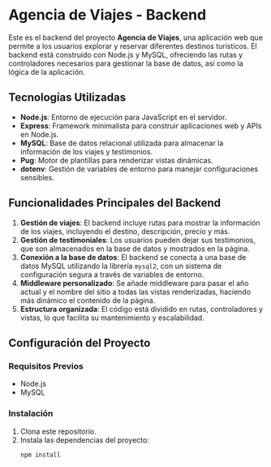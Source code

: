 # Agencia de Viajes - Backend

Este es el backend del proyecto **Agencia de Viajes**, una aplicación web que permite a los usuarios explorar y reservar diferentes destinos turísticos. El backend está construido con Node.js y MySQL, ofreciendo las rutas y controladores necesarios para gestionar la base de datos, así como la lógica de la aplicación.

## Tecnologías Utilizadas

- **Node.js**: Entorno de ejecución para JavaScript en el servidor.
- **Express**: Framework minimalista para construir aplicaciones web y APIs en Node.js.
- **MySQL**: Base de datos relacional utilizada para almacenar la información de los viajes y testimonios.
- **Pug**: Motor de plantillas para renderizar vistas dinámicas.
- **dotenv**: Gestión de variables de entorno para manejar configuraciones sensibles.

## Funcionalidades Principales del Backend

1. **Gestión de viajes**: El backend incluye rutas para mostrar la información de los viajes, incluyendo el destino, descripción, precio y más.
2. **Gestión de testimoniales**: Los usuarios pueden dejar sus testimonios, que son almacenados en la base de datos y mostrados en la página.
3. **Conexión a la base de datos**: El backend se conecta a una base de datos MySQL utilizando la librería `mysql2`, con un sistema de configuración segura a través de variables de entorno.
4. **Middleware personalizado**: Se añade middleware para pasar el año actual y el nombre del sitio a todas las vistas renderizadas, haciendo más dinámico el contenido de la página.
5. **Estructura organizada**: El código está dividido en rutas, controladores y vistas, lo que facilita su mantenimiento y escalabilidad.

## Configuración del Proyecto

### Requisitos Previos

- Node.js
- MySQL

### Instalación

1. Clona este repositorio.
2. Instala las dependencias del proyecto:
   ```bash
   npm install
